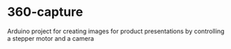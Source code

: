 360-capture
===========

Arduino project for creating images for product presentations by controlling a stepper motor and a camera